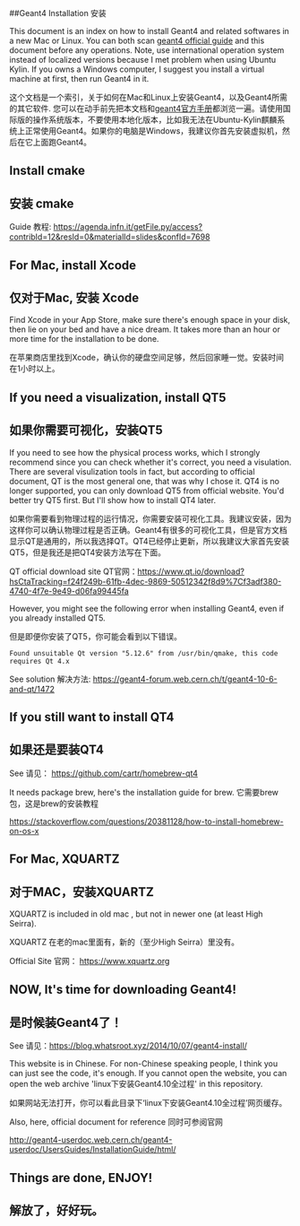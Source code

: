##Geant4 Installation 安装

This document is an index on how to install Geant4 and related softwares in a new Mac or Linux. You can both scan [geant4 official guide](https://geant4.web.cern.ch/support/getting_started) and this document before any operations. Note, use international operation system instead of localized versions because I met problem when using Ubuntu Kylin.  If you owns a Windows computer, I suggest you install a virtual machine at first, then run Geant4 in it. 

这个文档是一个索引，关于如何在Mac和Linux上安装Geant4，以及Geant4所需的其它软件. 您可以在动手前先把本文档和[geant4官方手册](https://geant4.web.cern.ch/support/getting_started)都浏览一遍。请使用国际版的操作系统版本，不要使用本地化版本，比如我无法在Ubuntu-Kylin麒麟系统上正常使用Geant4。如果你的电脑是Windows，我建议你首先安装虚拟机，然后在它上面跑Geant4。

## Install cmake  
## 安装 cmake

Guide 教程: https://agenda.infn.it/getFile.py/access?contribId=12&resId=0&materialId=slides&confId=7698


## For Mac, install Xcode
## 仅对于Mac, 安装 Xcode

Find Xcode in your App Store, make sure there's enough space in your disk, then lie on your bed and have a nice dream. It takes more than an hour or more time for the installation to be done. 

在苹果商店里找到Xcode，确认你的硬盘空间足够，然后回家睡一觉。安装时间在1小时以上。

## If you need a visualization, install QT5 
## 如果你需要可视化，安装QT5

If you need to see how the physical process works, which I strongly recommend since you can check whether it's correct, you need a visulation. There are several visulization tools in fact, but according to official document, QT is the most general one, that was why I chose it. QT4 is no longer supported, you can only download QT5 from official website. You'd better try QT5 first. But I'll show how to install QT4 later. 

如果你需要看到物理过程的运行情况，你需要安装可视化工具。我建议安装，因为这样你可以确认物理过程是否正确。Geant4有很多的可视化工具，但是官方文档显示QT是通用的，所以我选择QT。QT4已经停止更新，所以我建议大家首先安装QT5，但是我还是把QT4安装方法写在下面。

QT official download site QT官网：https://www.qt.io/download?hsCtaTracking=f24f249b-61fb-4dec-9869-50512342f8d9%7Cf3adf380-4740-4f7e-9e49-d06fa99445fa

However, you might see the following error when installing Geant4, even if you already installed QT5. 

但是即便你安装了QT5，你可能会看到以下错误。

```
Found unsuitable Qt version "5.12.6" from /usr/bin/qmake, this code requires Qt 4.x
```

See solution 解决方法: https://geant4-forum.web.cern.ch/t/geant4-10-6-and-qt/1472

## If you still want to install QT4
## 如果还是要装QT4

See 请见： https://github.com/cartr/homebrew-qt4

It needs package brew, here's the installation guide for brew. 
它需要brew包，这是brew的安装教程

https://stackoverflow.com/questions/20381128/how-to-install-homebrew-on-os-x

## For Mac, XQUARTZ
## 对于MAC，安装XQUARTZ

XQUARTZ is included in old mac , but not in newer one (at least High Seirra).

XQUARTZ 在老的mac里面有，新的（至少High Seirra）里没有。

Official Site 官网： https://www.xquartz.org

## NOW, It's time for downloading Geant4!
## 是时候装Geant4了！

See 请见：https://blog.whatsroot.xyz/2014/10/07/geant4-install/

This website is in Chinese. For non-Chinese speaking people, I think you can just see the code, it's enough. If you cannot open the website, you can open the web archive 'linux下安装Geant4.10全过程' in this repository.

如果网站无法打开，你可以看此目录下‘linux下安装Geant4.10全过程’网页缓存。

Also, here, official document for reference
同时可参阅官网

http://geant4-userdoc.web.cern.ch/geant4-userdoc/UsersGuides/InstallationGuide/html/


## Things are done, ENJOY!
## 解放了，好好玩。




